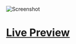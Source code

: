 ![Screenshot](https://github.com/Kallpolo/Game-dribblekings/blob/main/demo.jpg)

# [Live Preview](https://kallpolo.github.io/Game-dribblekings/)
